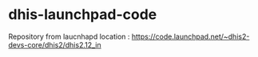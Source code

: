 # dhis-launchpad-code

Repository from laucnhapd location : https://code.launchpad.net/~dhis2-devs-core/dhis2/dhis2.12_in
